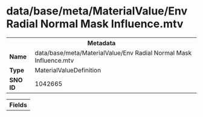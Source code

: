 <h1>data/base/meta/MaterialValue/Env Radial Normal Mask Influence.mtv</h1><table><tr><th colspan="100%">Metadata</th></tr><tr><td><b>Name</b></td><td>data/base/meta/MaterialValue/Env Radial Normal Mask Influence.mtv</td></tr><tr><td><b>Type</b></td><td>MaterialValueDefinition</td></tr><tr><td><b>SNO ID</b></td><td>1042665</td></tr></table>

<table><tr><th colspan="100%">Fields</th></tr></table>


